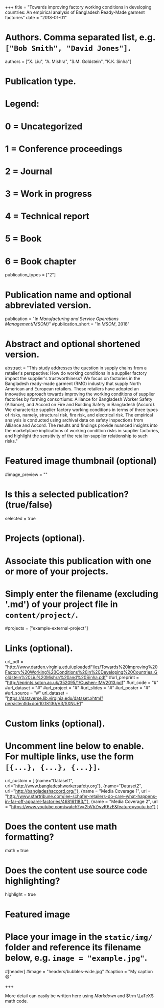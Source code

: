 +++
title = "Towards improving factory working conditions in developing countries: An empirical analysis of Bangladesh Ready-Made garment factories"
date = "2018-01-01"

# Authors. Comma separated list, e.g. `["Bob Smith", "David Jones"]`.
authors = ["X. Liu", "A. Mishra", "S.M. Goldstein", "K.K. Sinha"]

# Publication type.
# Legend:
# 0 = Uncategorized
# 1 = Conference proceedings
# 2 = Journal
# 3 = Work in progress
# 4 = Technical report
# 5 = Book
# 6 = Book chapter
publication_types = ["2"]

# Publication name and optional abbreviated version.
publication = "In *Manufacturing and Service Operations Management(MSOM)*"
#publication_short = "In *MSOM*, 2018"

# Abstract and optional shortened version.
abstract = "This study addresses the question in supply chains from a retailer's perspective: How do working conditions in a supplier factory impact the supplier's trustworthiness? We focus on factories in the Bangladesh ready-made garment (RMG) industry that supply North American and European retailers. These retailers have adopted an innovative approach towards improving the working conditions of supplier factories by forming consortiums: Alliance for Bangladesh Worker Safety (Alliance), and Accord on Fire and Building Safety in Bangladesh (Accord). We characterize supplier factory working conditions in terms of three types of risks, namely, structural risk, fire risk, and electrical risk. The empirical analysis is conducted using archival data on safety inspections from Alliance and Accord. The results and findings provide nuanced insights into the marketplace implications of working condition risks in supplier factories, and highlight the sensitivity of the retailer-supplier relationship to such risks." 

# Featured image thumbnail (optional)
#image_preview = ""

# Is this a selected publication? (true/false)
selected = true

# Projects (optional).
#   Associate this publication with one or more of your projects.
#   Simply enter the filename (excluding '.md') of your project file in `content/project/`.
#projects = ["example-external-project"]

# Links (optional).
url_pdf = "http://www.darden.virginia.edu/uploadedFiles/Towards%20Improving%20Factory%20Working%20Conditions%20in%20Developing%20Countries_Goldstein%20Liu%20Mishra%20and%20Sinha.pdf"
#url_preprint = "http://eprints.soton.ac.uk/352095/1/Cushen-IMV2013.pdf"
#url_code = "#"
#url_dataset = "#"
#url_project = "#"
#url_slides = "#"
#url_poster = "#"
#url_source = "#"
url_dataset = "https://dataverse.lib.virginia.edu/dataset.xhtml?persistentId=doi:10.18130/V3/SXNUE1"

# Custom links (optional).
#   Uncomment line below to enable. For multiple links, use the form `[{...}, {...}, {...}]`.

url_custom = [
{name="Dataset1", url="http://www.bangladeshworkersafety.org"},
{name="Dataset2", url="http://bangladeshaccord.org/"},
{name = "Media Coverage 1", url = "http://www.startribune.com/lee-schafer-retailers-do-care-what-happens-in-far-off-apparel-factories/468161183/"},
{name = "Media Coverage 2", url = "https://www.youtube.com/watch?v=2bVbZwyK6zE&feature=youtu.be"}
] 

# Does the content use math formatting?
math = true

# Does the content use source code highlighting?
highlight = true

# Featured image
# Place your image in the `static/img/` folder and reference its filename below, e.g. `image = "example.jpg"`.
#[header]
#image = "headers/bubbles-wide.jpg"
#caption = "My caption :smile:"

+++

More detail can easily be written here using *Markdown* and $\rm \LaTeX$ math code.
